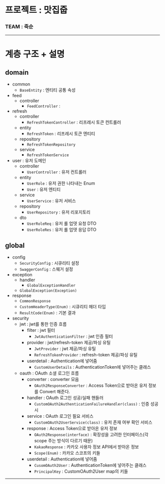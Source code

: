 # 프로젝트 : 맛집줍
### TEAM : 죽순

---

# 계층 구조 + 설명

## domain
- common
    - `BaseEntity` : 엔티티 공통 속성
- feed
    - controller
        - `FeedController` : 
- refresh
    - controller
        - `RefreshTokenController` : 리프레시 토큰 컨트롤러
    - entity
        - `RefreshToken` : 리프레시 토큰 엔티티
    - repository
        - `RefreshTokenRepository`
    - service
        - `RefreshTokenService`
- user : 유저 도메인
    - controller
        - `UserController` : 유저 컨트롤러
    - entity
        - `UserRole` : 유저 권한 나타내는 Enum
        - `User` : 유저 엔티티
    - service
        - `UserService` : 유저 서비스
    - repository
        - `UserRepository` : 유저 리포지토리
    - dto
        - `UserRoleReq` : 유저 롤 업뎃 요청 DTO
        - `UserRoleRes` : 유저 롤 업뎃 응답 DTO
    
## global
- config
    - `SecurityConfig` : 시큐리티 설정
    - `SwaggerConfig` : 스웨거 설정
- exception
    - handler
        - `GlobalExceptionHandler`
  - `GlobalException(Exception)`
- response
    - `CommonResponse`
    - `CustomHeaderType(Enum)` : 시큐리티 헤더 타입
    - `ResultCode(Enum)` : 기본 결과
- security
    - jwt : jwt를 통한 인증 흐름
        - filter : jwt 필터
            - `JwtAuthenticationFilter` : jwt 인증 필터
        - provider : jwt/refresh-token 제공/파싱 유틸
            - `JwtProvider` : jwt 제공/파싱 유틸
            - `RefreshTokenProvider` : refresh-token 제공/파싱 유틸
        - userdetail : Authentication에 넣어줌
            - `CustomUserDetails` : AuthenticationToken에 넣어주는 클래스
    - oauth : OAuth 소셜 로그인 흐름
        - converter : converter 모음
            - `OAuth2ResponseConverter` : Access Token으로 받아온 유저 정보를 Convert 해준다.
        - handler : OAuth 로그인 성공/실패 핸들러
            - `CustomOAuth2AuthenticationFailureHandler(class)` : 인증 성공 시
        - service : OAuth 로그인 필요 서비스
          - `CustomOAuth2UserService(class)` : 유저 존재 여부 확인 서비스
        - response : Access Token으로 받아온 유저 정보
            - `OAuth2Response(interface)` : 확장성을 고려한 인터페이스(각 scope 주는 방식이 다르기 때문) 
            - `KakaoResponse` : 카카오 사용자 정보 API에서 받아온 정보
            - `Scope(Enum)` : 카카오 스코프의 키들
        - userdetail : Authentication에 넣어줌
            - `CusomOAuth2User` : AuthenticationToken에 넣어주는 클래스
            - `PrincipalKey` : CustomOAuth2User map의 키들
---